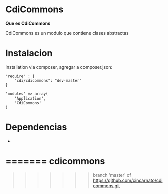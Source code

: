
CdiCommons
=======

**Que es CdiCommons**

CdiCommons es un modulo que contiene clases abstractas


Instalacion
============

Installation via composer, agregar a composer.json:
```
"require" : {
    "cdi/cdicommons": "dev-master"
}
```



```
'modules' => array(
    'Application',
    'CdiCommons'             
)
```


Dependencias
============

-
=======
cdicommons
========
>>>>>>> branch 'master' of https://github.com/cincarnato/cdicommons.git
